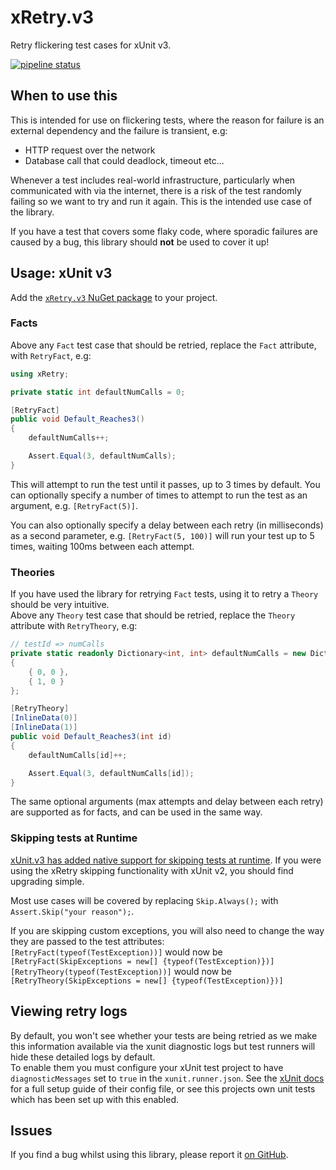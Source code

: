 [//]: # (This file is auto-generated, do not modify it directly. Instead, update the files under docs/)


[//]: \# (Src: xRetry.v3/header.md)

# xRetry.v3
Retry flickering test cases for xUnit v3.

[//]: \# (Src: ciBadge.md)

[![pipeline status](https://github.com/JoshKeegan/xRetry/actions/workflows/cicd.yaml/badge.svg)](https://github.com/JoshKeegan/xRetry/actions)


[//]: \# (Src: whenToUse.md)

## When to use this
This is intended for use on flickering tests, where the reason for failure is an external 
dependency and the failure is transient, e.g:
 - HTTP request over the network
 - Database call that could deadlock, timeout etc...

Whenever a test includes real-world infrastructure, particularly when communicated with via the
internet, there is a risk of the test randomly failing so we want to try and run it again. 
This is the intended use case of the library.  

If you have a test that covers some flaky code, where sporadic failures are caused by a bug, 
this library should **not** be used to cover it up!

[//]: \# (Src: xRetry.v3/usage.md)

## Usage: xUnit v3

Add the [`xRetry.v3` NuGet package](https://www.nuget.org/packages/xRetry.v3 "xRetry.v3 NuGet package") to your project.

### Facts

Above any `Fact` test case that should be retried, replace the `Fact` attribute, with
`RetryFact`, e.g:

```cs
using xRetry;

private static int defaultNumCalls = 0;

[RetryFact]
public void Default_Reaches3()
{
    defaultNumCalls++;

    Assert.Equal(3, defaultNumCalls);
}
```

This will attempt to run the test until it passes, up to 3 times by default.
You can optionally specify a number of times to attempt to run the test as an argument, e.g. `[RetryFact(5)]`.  

You can also optionally specify a delay between each retry (in milliseconds) as a second
parameter, e.g. `[RetryFact(5, 100)]` will run your test up to 5 times, waiting 100ms between each attempt.

### Theories

If you have used the library for retrying `Fact` tests, using it to retry a `Theory` should be very intuitive.  
Above any `Theory` test case that should be retried, replace the `Theory` attribute with `RetryTheory`, e.g:

```cs
// testId => numCalls
private static readonly Dictionary<int, int> defaultNumCalls = new Dictionary<int, int>()
{
    { 0, 0 },
    { 1, 0 }
};

[RetryTheory]
[InlineData(0)]
[InlineData(1)]
public void Default_Reaches3(int id)
{
    defaultNumCalls[id]++;

    Assert.Equal(3, defaultNumCalls[id]);
}
```

The same optional arguments (max attempts and delay between each retry) are supported as for facts, and can be used in the same way.

### Skipping tests at Runtime

[xUnit.v3 has added native support for skipping tests at runtime](https://xunit.net/docs/getting-started/v3/whats-new#dynamically-skippable-tests).
If you were using the xRetry skipping functionality with xUnit v2, you should find upgrading simple.

Most use cases will be covered by replacing `Skip.Always();` with `Assert.Skip("your reason");`.

If you are skipping custom exceptions, you will also need to change the way they are passed to the test attributes:  
`[RetryFact(typeof(TestException))]` would now be `[RetryFact(SkipExceptions = new[] {typeof(TestException)})]`  
`[RetryTheory(typeof(TestException))]` would now be `[RetryTheory(SkipExceptions = new[] {typeof(TestException)})]`

[//]: \# (Src: logs.md)

## Viewing retry logs
By default, you won't see whether your tests are being retried as we make this information available 
via the xunit diagnostic logs but test runners will hide these detailed logs by default.  
To enable them you must configure your xUnit test project to have `diagnosticMessages` set to `true` in the `xunit.runner.json`. 
See the [xUnit docs](https://xunit.net/docs/configuration-files) for a full setup guide of their config file, or see
this projects own unit tests which has been set up with this enabled.

[//]: \# (Src: issues.md)

## Issues
If you find a bug whilst using this library, please report it [on GitHub](https://github.com/JoshKeegan/xRetry/issues).